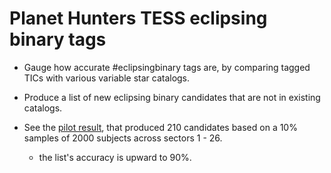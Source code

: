 # Planet Hunters TESS eclipsing binary tags

- Gauge how accurate #eclipsingbinary tags are, by comparing tagged TICs with various variable star catalogs.
- Produce a list of new eclipsing binary candidates that are not in existing catalogs.

- See the [pilot result](PilotResult.md), that produced 210 candidates based on a 10% samples of 2000 subjects across sectors 1 - 26.
  - the list's accuracy is upward to 90%.
